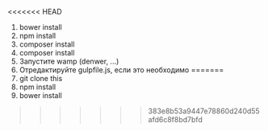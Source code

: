 <<<<<<< HEAD
1. bower install
2. npm install
3. composer install
4. composer install
5. Запустите wamp (denwer, ...)
6. Отредактируйте gulpfile.js, если это необходимо
=======
1. git clone this
2. npm install
3. bower install
>>>>>>> 383e8b53a9447e78860d240d55afd6c8f8bd7bfd
